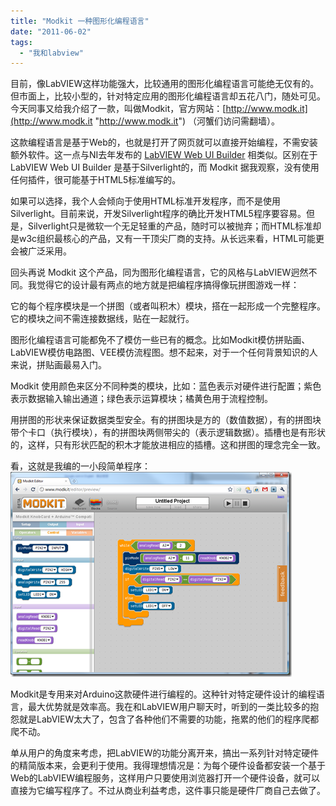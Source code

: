 ```yaml
---
title: "Modkit 一种图形化编程语言"
date: "2011-06-02"
tags: 
  - "我和labview"
---
```


目前，像LabVIEW这样功能强大，比较通用的图形化编程语言可能绝无仅有的。但市面上，比较小型的，针对特定应用的图形化编程语言却五花八门，随处可见。今天同事又给我介绍了一款，叫做Modkit，官方网站：[http://www.modk.it](http://www.modk.it "http://www.modk.it") （河蟹们访问需翻墙）。

这款编程语言是基于Web的，也就是打开了网页就可以直接开始编程，不需安装额外软件。这一点与NI去年发布的 [LabVIEW Web UI Builder](http://ruanqizhen.wordpress.com/2011/08/23/labview-web-ui-builder/) 相类似。区别在于LabVIEW Web UI Builder 是基于Silverlight的，而 Modkit 据我观察，没有使用任何插件，很可能基于HTML5标准编写的。

如果可以选择，我个人会倾向于使用HTML标准开发程序，而不是使用Silverlight。目前来说，开发Silverlight程序的确比开发HTML5程序要容易。但是，Silverlight只是微软一个无足轻重的产品，随时可以被抛弃；而HTML标准却是w3c组织最核心的产品，又有一干顶尖厂商的支持。从长远来看，HTML可能更会被广泛采用。

回头再说 Modkit 这个产品，同为图形化编程语言，它的风格与LabVIEW迥然不同。我觉得它的设计最有两点的地方就是把编程序搞得像玩拼图游戏一样：

它的每个程序模块是一个拼图（或者叫积木）模块，搭在一起形成一个完整程序。它的模块之间不需连接数据线，贴在一起就行。

图形化编程语言可能都免不了模仿一些已有的概念。比如Modkit模仿拼贴画、LabVIEW模仿电路图、VEE模仿流程图。想不起来，对于一个任何背景知识的人来说，拼贴画最易入门。

Modkit 使用颜色来区分不同种类的模块，比如：蓝色表示对硬件进行配置；紫色表示数据输入输出通道；绿色表示运算模块；橘黄色用于流程控制。

用拼图的形状来保证数据类型安全。有的拼图块是方的（数值数据），有的拼图块带个卡口（执行模块），有的拼图块两侧带尖的（表示逻辑数据）。插槽也是有形状的，这样，只有形状匹配的积木才能放进相应的插槽。这和拼图的理念完全一致。

看，这就是我编的一小段简单程序： [![image](images/image_thumb.png "image")](http://ruanqizhen.wordpress.com/wp-content/uploads/2011/06/image.png)

Modkit是专用来对Arduino这款硬件进行编程的。这种针对特定硬件设计的编程语言，最大优势就是效率高。我在和LabVIEW用户聊天时，听到的一类比较多的抱怨就是LabVIEW太大了，包含了各种他们不需要的功能，拖累的他们的程序爬都爬不动。

单从用户的角度来考虑，把LabVIEW的功能分离开来，搞出一系列针对特定硬件的精简版本来，会更利于使用。我得理想情况是：为每个硬件设备都安装一个基于Web的LabVIEW编程服务，这样用户只要使用浏览器打开一个硬件设备，就可以直接为它编写程序了。不过从商业利益考虑，这件事只能是硬件厂商自己去做了。
